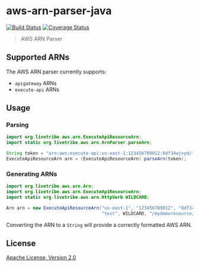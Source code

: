 # aws-arn-parser-java

[![Build Status](https://travis-ci.org/livetribe/livetribe-aws-arn-parser-java.svg?branch=master)](https://travis-ci.org/livetribe/livetribe-aws-arn-parser-java) [![Coverage Status](https://coveralls.io/repos/github/livetribe/livetribe-aws-arn-parser-java/badge.svg?branch=master)](https://coveralls.io/github/livetribe/livetribe-aws-arn-parser-java?branch=master)

> AWS ARN Parser

## Supported ARNs
The AWS ARN parser currently supports:
* `apigateway` ARNs
* `execute-api` ARNs

## Usage

### Parsing
```java
import org.livetribe.aws.arn.ExecuteApiResourceArn;
import static org.livetribe.aws.arn.ArnParser.parseArn;

String token = "arn:aws:execute-api:us-east-1:123456789012:0df34wjxyd/*/GET/mydemoresource/*";
ExecuteApiResourceArn arn = (ExecuteApiResourceArn) parseArn(token);
```

### Generating ARNs
```java
import org.livetribe.aws.arn.Arn;
import org.livetribe.aws.arn.ExecuteApiResourceArn;
import static org.livetribe.aws.arn.HttpVerb.WILDCARD;

Arn arn = new ExecuteApiResourceArn("us-east-1", "123456789012", "0df34wjxyd",
                                    "test", WILDCARD, "/mydemoresource/*");
```
Converting the ARN to a `String` will provide a correctly formatted AWS ARN.

## License
[Apache License, Version 2.0](https://www.apache.org/licenses/LICENSE-2.0)
